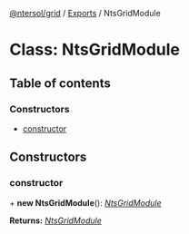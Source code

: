 [@ntersol/grid](../README.md) / [Exports](../modules.md) / NtsGridModule

# Class: NtsGridModule

## Table of contents

### Constructors

- [constructor](ntsgridmodule.md#constructor)

## Constructors

### constructor

\+ **new NtsGridModule**(): [*NtsGridModule*](ntsgridmodule.md)

**Returns:** [*NtsGridModule*](ntsgridmodule.md)

